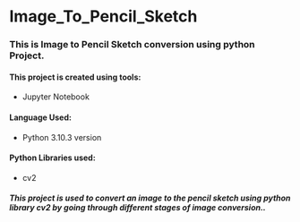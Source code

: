 # Image_To_Pencil_Sketch
### This is Image to Pencil Sketch conversion using python Project.
#### This project is created using tools:
- Jupyter Notebook
#### Language Used:
- Python 3.10.3 version
#### Python Libraries used:
- cv2
##### This project is used to convert an image to the pencil sketch using python library cv2 by going through different stages of image conversion..
